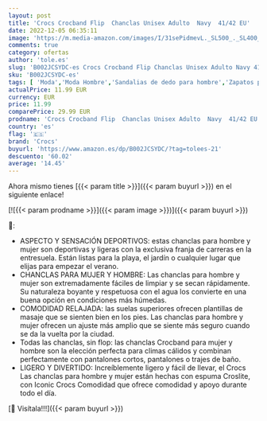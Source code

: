```yaml
---
layout: post
title: 'Crocs Crocband Flip  Chanclas Unisex Adulto  Navy  41/42 EU'
date: 2022-12-05 06:35:11
image: 'https://m.media-amazon.com/images/I/31sePidmevL._SL500_._SL400_.jpg'
comments: true
category: ofertas
author: 'tole.es'
slug: 'B002JCSYDC-es Crocs Crocband Flip Chanclas Unisex Adulto Navy 41/42 EU'
sku: 'B002JCSYDC-es'
tags: [ 'Moda','Moda Hombre','Sandalias de dedo para hombre','Zapatos para hombre','chanclas','crocs','🇪🇸', ]
actualPrice: 11.99 EUR
currency: EUR
price: 11.99
comparePrice: 29.99 EUR
prodname: 'Crocs Crocband Flip  Chanclas Unisex Adulto  Navy  41/42 EU'
country: 'es'
flag: '🇪🇸'
brand: 'Crocs'
buyurl: 'https://www.amazon.es/dp/B002JCSYDC/?tag=tolees-21'
descuento: '60.02'
average: '14.45'
---
```


Ahora mismo tienes [{{< param title >}}]({{< param buyurl >}}) en el siguiente enlace!

[![{{< param prodname >}}]({{< param image >}})]({{< param buyurl >}})

🔎:

- ASPECTO Y SENSACIÓN DEPORTIVOS: estas chanclas para hombre y mujer son deportivas y ligeras con la exclusiva franja de carreras en la entresuela. Están listas para la playa, el jardín o cualquier lugar que elijas para empezar el verano.
- CHANCLAS PARA MUJER Y HOMBRE: Las chanclas para hombre y mujer son extremadamente fáciles de limpiar y se secan rápidamente. Su naturaleza boyante y respetuosa con el agua los convierte en una buena opción en condiciones más húmedas.
- COMODIDAD RELAJADA: las suelas superiores ofrecen plantillas de masaje que se sienten bien en los pies. Las chanclas para hombre y mujer ofrecen un ajuste más amplio que se siente más seguro cuando se da la vuelta por la ciudad.
- Todas las chanclas, sin flop: las chanclas Crocband para mujer y hombre son la elección perfecta para climas cálidos y combinan perfectamente con pantalones cortos, pantalones o trajes de baño.
- LIGERO Y DIVERTIDO: Increíblemente ligero y fácil de llevar, el Crocs Las chanclas para hombre y mujer están hechas con espuma Croslite, con Iconic Crocs Comodidad que ofrece comodidad y apoyo durante todo el día.

[🛒 Visítala!!!]({{< param buyurl >}})
